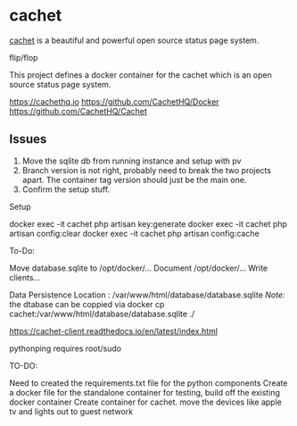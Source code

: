 # cachet

[cachet](https://cachethq.io) is a beautiful and powerful open source status page system.

flip/flop

This project defines a docker container for the cachet which is an open source status page system.

https://cachethq.io
https://github.com/CachetHQ/Docker
https://github.com/CachetHQ/Cachet

## Issues

1. Move the sqlite db from running instance and setup with pv
2. Branch version is not right, probably need to break the two projects apart. The container tag version should just be the main one.
3. Confirm the setup stuff.


Setup

docker exec -it cachet php artisan key:generate
docker exec -it cachet php artisan config:clear
docker exec -it cachet php artisan config:cache

To-Do:

Move database.sqlite to /opt/docker/...
Document /opt/docker/...
Write clients...

Data Persistence
Location : /var/www/html/database/database.sqlite
 *Note:* the dtabase can be coppied via docker cp cachet:/var/www/html/database/database.sqlite ./
 
 https://cachet-client.readthedocs.io/en/latest/index.html
 
 pythonping requires root/sudo
 
 TO-DO:
 
 Need to created the requirements.txt file for the python components
 Create a docker file for the standalone container for testing, build off the existing docker container
 Create container for cachet.
move the devices like apple tv and lights out to guest network

